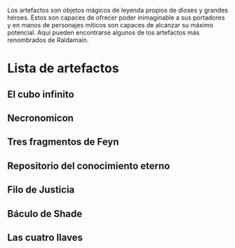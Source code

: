 Los artefactos son objetos mágicos de leyenda propios de dioses y grandes héroes. Estos son capaces de ofrecer poder inimaginable a sus portadores y en manos de personajes míticos son capaces de alcanzar su máximo potencial. Aquí pueden encontrarse algunos de los artefactos más renombrados de Raldamain.

# Lista de artefactos

## El cubo infinito

## Necronomicon

## Tres fragmentos de Feyn

## Repositorio del conocimiento eterno

## Filo de Justicia

## Báculo de Shade

## Las cuatro llaves